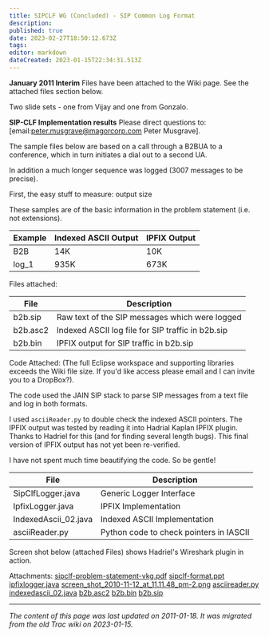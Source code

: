 ```yaml
---
title: SIPCLF WG (Concluded) - SIP Common Log Format
description: 
published: true
date: 2023-02-27T18:50:12.673Z
tags: 
editor: markdown
dateCreated: 2023-01-15T22:34:31.513Z
---
```


**January 2011 Interim**
Files have been attached to the Wiki page. See the attached files section below.

Two slide sets - one from Vijay and one from Gonzalo.

**SIP-CLF Implementation results**
Please direct questions to: [email:peter.musgrave@magorcorp.com Peter Musgrave].

The sample files below are based on a call through a B2BUA to a conference, which in turn initiates a dial out to a second UA.

In addition a much longer sequence was logged (3007 messages to be precise).

First, the easy stuff to measure: output size

These samples are of the basic information in the problem statement (i.e. not extensions).

| Example | Indexed ASCII Output | IPFIX Output |
|---------|----------------------|--------------|
| B2B     | 14K                  | 10K          |
| log_1   | 935K                 | 673K         |

Files attached:

| File     | Description                                       |
|----------|---------------------------------------------------|
| b2b.sip  | Raw text of the SIP messages which were logged    |
| b2b.asc2 | Indexed ASCII log file for SIP traffic in b2b.sip |
| b2b.bin  | IPFIX output for SIP traffic in b2b.sip           |

Code Attached: (The full Eclipse workspace and supporting libraries exceeds the Wiki file size. If you'd like access please email and I can invite you to a DropBox?).

The code used the JAIN SIP stack to parse SIP messages from a text file and log in both formats.

I used `asciiReader.py` to double check the indexed ASCII pointers. The IPFIX output was tested by reading it into Hadrial Kaplan IPFIX plugin. Thanks to Hadriel for this (and for finding several length bugs). This final version of IPFIX output has not yet been re-verified.

I have not spent much time beautifying the code. So be gentle!

| File                 | Description                             |
|----------------------|-----------------------------------------|
| SipClfLogger.java    | Generic Logger Interface                |
| IpfixLogger.java     | IPFIX Implementation                    |
| IndexedAscii_02.java | Indexed ASCII Implementation            |
| asciiReader.py       | Python code to check pointers in IASCII |

Screen shot below (attached Files) shows Hadriel's Wireshark plugin in action.

Attachments:
[sipclf-problem-statement-vkg.pdf](/sipclf-problem-statement-vkg.pdf)
[sipclf-format.ppt](/sipclf-format.ppt)
[ipfixlogger.java](/ipfixlogger.java)
[screen_shot_2010-11-12_at_11.11.48_pm-2.png](/screen_shot_2010-11-12_at_11.11.48_pm-2.png)
[asciireader.py](/asciireader.py)
[indexedascii_02.java](/indexedascii_02.java)
[b2b.asc2](/b2b.asc2)
[b2b.bin](/b2b.bin)
[b2b.sip](/b2b.sip)
&nbsp;
&nbsp;
&nbsp;

---

*The content of this page was last updated on 2011-01-18. It was migrated from the old Trac wiki on 2023-01-15.*